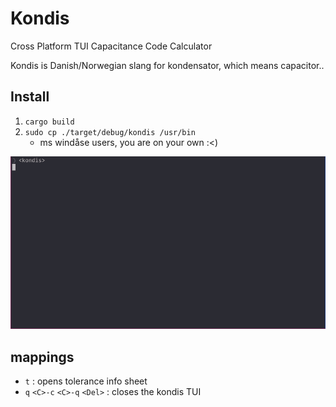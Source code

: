 # Kondis

Cross Platform TUI Capacitance Code Calculator

Kondis is Danish/Norwegian slang for kondensator, which means capacitor..

## Install

1. `cargo build`
2. `sudo cp ./target/debug/kondis /usr/bin`
    - ms windåse users, you are on your own :<)

![kondis](./giffi/kondis.gif)

## mappings

* `t` : opens tolerance info sheet 
* `q` `<C>-c` `<C>-q` `<Del>` : closes the kondis TUI 
